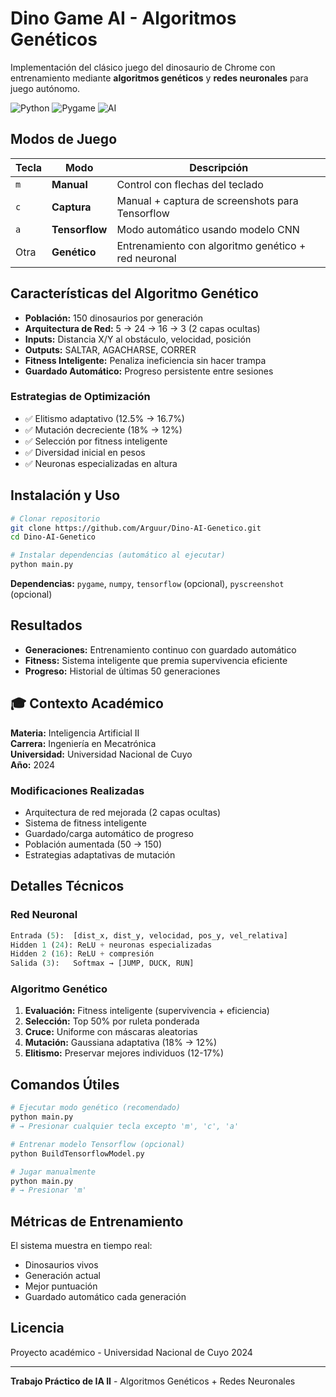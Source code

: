 #  Dino Game AI - Algoritmos Genéticos

Implementación del clásico juego del dinosaurio de Chrome con entrenamiento mediante **algoritmos genéticos** y **redes neuronales** para juego autónomo.

![Python](https://img.shields.io/badge/Python-3.9-blue)
![Pygame](https://img.shields.io/badge/Pygame-2.0-green)
![AI](https://img.shields.io/badge/AI-Genetic_Algorithm-red)

##  Modos de Juego

| Tecla | Modo | Descripción |
|-------|------|-------------|
| `m` | **Manual** | Control con flechas del teclado |
| `c` | **Captura** | Manual + captura de screenshots para Tensorflow |
| `a` | **Tensorflow** | Modo automático usando modelo CNN |
| Otra | **Genético** | Entrenamiento con algoritmo genético + red neuronal |

##  Características del Algoritmo Genético

- **Población:** 150 dinosaurios por generación
- **Arquitectura de Red:** 5 → 24 → 16 → 3 (2 capas ocultas)
- **Inputs:** Distancia X/Y al obstáculo, velocidad, posición
- **Outputs:** SALTAR, AGACHARSE, CORRER
- **Fitness Inteligente:** Penaliza ineficiencia sin hacer trampa
- **Guardado Automático:** Progreso persistente entre sesiones

### Estrategias de Optimización

- ✅ Elitismo adaptativo (12.5% → 16.7%)
- ✅ Mutación decreciente (18% → 12%)
- ✅ Selección por fitness inteligente
- ✅ Diversidad inicial en pesos
- ✅ Neuronas especializadas en altura

##  Instalación y Uso
```bash
# Clonar repositorio
git clone https://github.com/Arguur/Dino-AI-Genetico.git
cd Dino-AI-Genetico

# Instalar dependencias (automático al ejecutar)
python main.py
```

**Dependencias:** `pygame`, `numpy`, `tensorflow` (opcional), `pyscreenshot` (opcional)

##  Resultados

- **Generaciones:** Entrenamiento continuo con guardado automático
- **Fitness:** Sistema inteligente que premia supervivencia eficiente
- **Progreso:** Historial de últimas 50 generaciones

## 🎓 Contexto Académico

**Materia:** Inteligencia Artificial II  
**Carrera:** Ingeniería en Mecatrónica  
**Universidad:** Universidad Nacional de Cuyo  
**Año:** 2024  

### Modificaciones Realizadas

-  Arquitectura de red mejorada (2 capas ocultas)
-  Sistema de fitness inteligente
-  Guardado/carga automático de progreso
-  Población aumentada (50 → 150)
-  Estrategias adaptativas de mutación

##  Detalles Técnicos

### Red Neuronal
```python
Entrada (5):  [dist_x, dist_y, velocidad, pos_y, vel_relativa]
Hidden 1 (24): ReLU + neuronas especializadas
Hidden 2 (16): ReLU + compresión
Salida (3):   Softmax → [JUMP, DUCK, RUN]
```

### Algoritmo Genético

1. **Evaluación:** Fitness inteligente (supervivencia + eficiencia)
2. **Selección:** Top 50% por ruleta ponderada
3. **Cruce:** Uniforme con máscaras aleatorias
4. **Mutación:** Gaussiana adaptativa (18% → 12%)
5. **Elitismo:** Preservar mejores individuos (12-17%)

##  Comandos Útiles
```bash
# Ejecutar modo genético (recomendado)
python main.py
# → Presionar cualquier tecla excepto 'm', 'c', 'a'

# Entrenar modelo Tensorflow (opcional)
python BuildTensorflowModel.py

# Jugar manualmente
python main.py  
# → Presionar 'm'
```

##  Métricas de Entrenamiento

El sistema muestra en tiempo real:
-  Dinosaurios vivos
-  Generación actual  
-  Mejor puntuación
-  Guardado automático cada generación

##  Licencia

Proyecto académico - Universidad Nacional de Cuyo 2024

---

 **Trabajo Práctico de IA II** - Algoritmos Genéticos + Redes Neuronales
